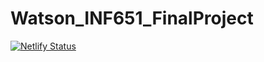 # Watson_INF651_FinalProject

[![Netlify Status](https://api.netlify.com/api/v1/badges/b62d3e23-21bc-49dc-987b-1a741502fa00/deploy-status)](https://app.netlify.com/sites/brave-mestorf-a48571/deploys)
